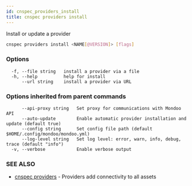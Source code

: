 ```yaml
---
id: cnspec_providers_install
title: cnspec providers install
---
```


Install or update a provider

```bash
cnspec providers install <NAME[@VERSION]> [flags]
```

### Options

```
  -f, --file string   install a provider via a file
  -h, --help          help for install
      --url string    install a provider via URL
```

### Options inherited from parent commands

```
      --api-proxy string   Set proxy for communications with Mondoo API
      --auto-update        Enable automatic provider installation and update (default true)
      --config string      Set config file path (default $HOME/.config/mondoo/mondoo.yml)
      --log-level string   Set log level: error, warn, info, debug, trace (default "info")
  -v, --verbose            Enable verbose output
```

### SEE ALSO

- [cnspec providers](cnspec_providers.md) - Providers add connectivity to all assets
